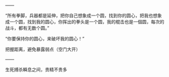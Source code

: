 ——

“所有拳脚，兵器都是延伸，把你自己想象成一个圆，找到你的圆心，把我也想象成一个圆，找到我的圆心，你挥出的拳头是一个圆，我的棍击也是一個圆，每次的战斗，都有无数个圆。”

“你要保持你的圆心，来破坏我的圆心！”

把握距离，避免暴露弱点（空门大开）

——

生死搏杀瞬息之间，贵精不贵多